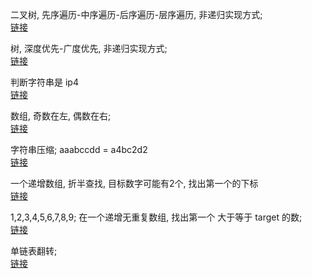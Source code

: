 二叉树, 先序遍历-中序遍历-后序遍历-层序遍历, 非递归实现方式;  
[链接](a001.md)  

树, 深度优先-广度优先, 非递归实现方式;  
[链接](a002.md)  

判断字符串是 ip4  
[链接](a003.md)  

数组, 奇数在左, 偶数在右;  
[链接](a004.md)  

字符串压缩;  aaabccdd = a4bc2d2  
[链接](a005.md)  

一个递增数组, 折半查找, 目标数字可能有2个, 找出第一个的下标  
[链接](a006.md)  

1,2,3,4,5,6,7,8,9;  在一个递增无重复数组, 找出第一个 大于等于 target 的数;  
[链接](a007.md)  

单链表翻转;  
[链接](a008.md)  



